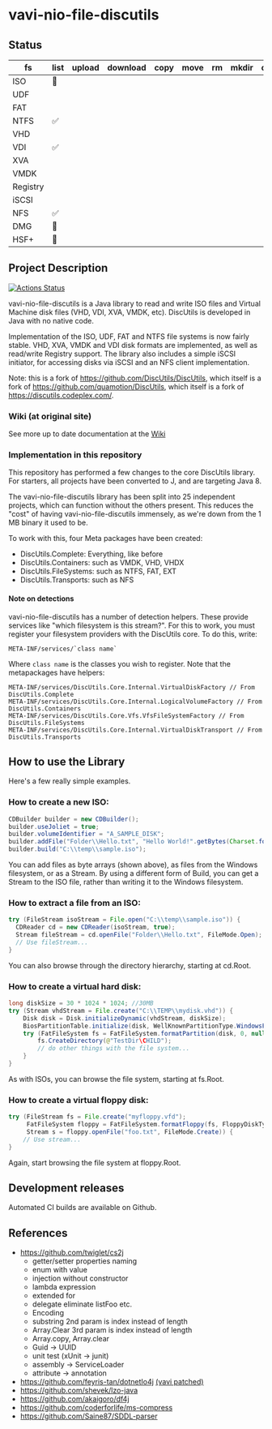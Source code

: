 # vavi-nio-file-discutils

## Status

| fs                     | list | upload | download | copy | move | rm | mkdir | cache | watch | library |
|------------------------|------|--------|----------|------|------|----|-------|-------|-------|---------|
| ISO | 🚫    |      |        |    |    |  |     |     |       |  |
| UDF |     |      |        |    |    |  |     |     |       |  |
| FAT |     |      |        |    |    |  |     |     |       |  |
| NTFS | ✅    |      |        |    |    |  |     |     |       |  |
| VHD |     |      |        |    |    |  |     |     |       |  |
| VDI | ✅    |      |        |    |    |  |     |     |       |  |
| XVA |     |      |        |    |    |  |     |     |       |  |
| VMDK |     |      |        |    |    |  |     |     |       |  |
| Registry |     |      |        |    |    |  |     |     |       |  |
| iSCSI |     |      |        |    |    |  |     |     |       |  |
| NFS | ✅    |      |        |    |    |  |     |     |       |  |
| DMG | 🚫    |      |        |    |    |  |     |     |       |  |
| HSF+ | 🚫    |      |        |    |    |  |     |     |       |  |

## Project Description

[![Actions Status](https://github.com/umjammer/vavi-nio-file-discutils/workflows/Java%20CI/badge.svg)](https://github.com/umjammer/vavi-nio-file-discutils/actions)

vavi-nio-file-discutils is a Java library to read and write ISO files and Virtual Machine disk files (VHD, VDI, XVA, VMDK, etc). DiscUtils is developed in Java with no native code.

Implementation of the ISO, UDF, FAT and NTFS file systems is now fairly stable. VHD, XVA, VMDK and VDI disk formats are implemented, as well as read/write Registry support. The library also includes a simple iSCSI initiator, for accessing disks via iSCSI and an NFS client implementation.

Note: this is a fork of https://github.com/DiscUtils/DiscUtils, which itself is a fork of https://github.com/quamotion/DiscUtils, which itself is a fork of https://discutils.codeplex.com/. 

### Wiki (at original site)

See more up to date documentation at the [Wiki](https://github.com/DiscUtils/DiscUtils/wiki)

### Implementation in this repository

This repository has performed a few changes to the core DiscUtils library. For starters, all projects have been converted to J, and are targeting Java 8.

The vavi-nio-file-discutils library has been split into 25 independent projects, which can function without the others present. This reduces the "cost" of having vavi-nio-file-discutils immensely, as we're down from the 1 MB binary it used to be. 

To work with this, four Meta packages have been created:

* DiscUtils.Complete: Everything, like before
* DiscUtils.Containers: such as VMDK, VHD, VHDX
* DiscUtils.FileSystems: such as NTFS, FAT, EXT
* DiscUtils.Transports: such as NFS

#### Note on detections

vavi-nio-file-discutils has a number of detection helpers. These provide services like "which filesystem is this stream?". For this to work, you must register your filesystem providers with the DiscUtils core. To do this, write:

    META-INF/services/`class name`

Where `class name` is the classes you wish to register. Note that the metapackages have helpers:

    META-INF/services/DiscUtils.Core.Internal.VirtualDiskFactory // From DiscUtils.Complete
    META-INF/services/DiscUtils.Core.Internal.LogicalVolumeFactory // From DiscUtils.Containers
    META-INF/services/DiscUtils.Core.Vfs.VfsFileSystemFactory // From DiscUtils.FileSystems
    META-INF/services/DiscUtils.Core.Internal.VirtualDiskTransport // From DiscUtils.Transports

## How to use the Library

Here's a few really simple examples.

### How to create a new ISO:

```Java
CDBuilder builder = new CDBuilder();
builder.useJoliet = true;
builder.volumeIdentifier = "A_SAMPLE_DISK";
builder.addFile("Folder\\Hello.txt", "Hello World!".getBytes(Charset.forName("ASCII")));
builder.build("C:\\temp\\sample.iso");
```

You can add files as byte arrays (shown above), as files from the Windows filesystem, or as a Stream. By using a different form of Build, you can get a Stream to the ISO file, rather than writing it to the Windows filesystem.


### How to extract a file from an ISO:

```Java
try (FileStream isoStream = File.open("C:\\temp\\sample.iso")) {
  CDReader cd = new CDReader(isoStream, true);
  Stream fileStream = cd.openFile("Folder\\Hello.txt", FileMode.Open);
  // Use fileStream...
}
```

You can also browse through the directory hierarchy, starting at cd.Root.

### How to create a virtual hard disk:

```Java
long diskSize = 30 * 1024 * 1024; //30MB
try (Stream vhdStream = File.create("C:\\TEMP\\mydisk.vhd")) {
    Disk disk = Disk.initializeDynamic(vhdStream, diskSize);
    BiosPartitionTable.initialize(disk, WellKnownPartitionType.WindowsFat);
    try (FatFileSystem fs = FatFileSystem.formatPartition(disk, 0, null)) {
        fs.CreateDirectory(@"TestDir\CHILD");
        // do other things with the file system...
    }
}
```

As with ISOs, you can browse the file system, starting at fs.Root.


### How to create a virtual floppy disk:

```Java
try (FileStream fs = File.create("myfloppy.vfd");
     FatFileSystem floppy = FatFileSystem.formatFloppy(fs, FloppyDiskType.HighDensity, "MY FLOPPY  ");
     Stream s = floppy.openFile("foo.txt", FileMode.Create)) {
    // Use stream...
}
```

Again, start browsing the file system at floppy.Root.

## Development releases

Automated CI builds are available on Github.

## References

 * https://github.com/twiglet/cs2j
    * getter/setter properties naming
    * enum with value
    * injection without constructor
    * lambda expression
    * extended for
    * delegate eliminate listFoo etc.
    * Encoding
    * substring 2nd param is index instead of length
    * Array.Clear 3rd param is index instead of length 
    * Array.copy, Array.clear
    * Guid -> UUID
    * unit test (xUnit -> junit)
    * assembly -> ServiceLoader
    * attribute -> annotation
 * https://github.com/feyris-tan/dotnetIo4j [(vavi patched)](https://github.com/umjammer/dotnet4j)
 * https://github.com/shevek/lzo-java
 * https://github.com/akaigoro/df4j
 * https://github.com/coderforlife/ms-compress
 * https://github.com/Saine87/SDDL-parser